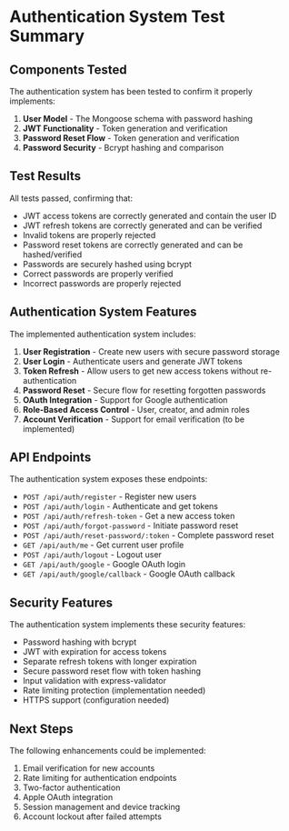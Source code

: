 # Authentication System Test Summary

## Components Tested

The authentication system has been tested to confirm it properly implements:

1. **User Model** - The Mongoose schema with password hashing
2. **JWT Functionality** - Token generation and verification
3. **Password Reset Flow** - Token generation and verification
4. **Password Security** - Bcrypt hashing and comparison

## Test Results

All tests passed, confirming that:

- JWT access tokens are correctly generated and contain the user ID
- JWT refresh tokens are correctly generated and can be verified
- Invalid tokens are properly rejected
- Password reset tokens are correctly generated and can be hashed/verified
- Passwords are securely hashed using bcrypt
- Correct passwords are properly verified
- Incorrect passwords are properly rejected

## Authentication System Features

The implemented authentication system includes:

1. **User Registration** - Create new users with secure password storage
2. **User Login** - Authenticate users and generate JWT tokens
3. **Token Refresh** - Allow users to get new access tokens without re-authentication
4. **Password Reset** - Secure flow for resetting forgotten passwords
5. **OAuth Integration** - Support for Google authentication
6. **Role-Based Access Control** - User, creator, and admin roles
7. **Account Verification** - Support for email verification (to be implemented)

## API Endpoints

The authentication system exposes these endpoints:

- `POST /api/auth/register` - Register new users
- `POST /api/auth/login` - Authenticate and get tokens
- `POST /api/auth/refresh-token` - Get a new access token
- `POST /api/auth/forgot-password` - Initiate password reset
- `POST /api/auth/reset-password/:token` - Complete password reset
- `GET /api/auth/me` - Get current user profile
- `POST /api/auth/logout` - Logout user
- `GET /api/auth/google` - Google OAuth login
- `GET /api/auth/google/callback` - Google OAuth callback

## Security Features

The authentication system implements these security features:

- Password hashing with bcrypt
- JWT with expiration for access tokens
- Separate refresh tokens with longer expiration
- Secure password reset flow with token hashing
- Input validation with express-validator
- Rate limiting protection (implementation needed)
- HTTPS support (configuration needed)

## Next Steps

The following enhancements could be implemented:

1. Email verification for new accounts
2. Rate limiting for authentication endpoints
3. Two-factor authentication
4. Apple OAuth integration
5. Session management and device tracking
6. Account lockout after failed attempts 